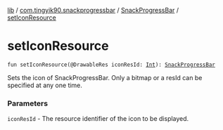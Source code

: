 [lib](../../index.md) / [com.tingyik90.snackprogressbar](../index.md) / [SnackProgressBar](index.md) / [setIconResource](./set-icon-resource.md)

# setIconResource

`fun setIconResource(@DrawableRes iconResId: `[`Int`](https://kotlinlang.org/api/latest/jvm/stdlib/kotlin/-int/index.html)`): `[`SnackProgressBar`](index.md)

Sets the icon of SnackProgressBar. Only a bitmap or a resId can be specified at any one time.

### Parameters

`iconResId` - The resource identifier of the icon to be displayed.